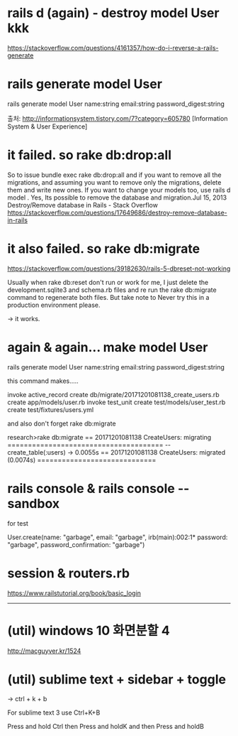# rails d (again) - destroy model User kkk

https://stackoverflow.com/questions/4161357/how-do-i-reverse-a-rails-generate

# rails generate model User 

rails generate model User name:string email:string password_digest:string

출처: http://informationsystem.tistory.com/7?category=605780 [Information System & User Experience]


# it failed. so rake db:drop:all

So to issue bundle exec rake db:drop:all and if you want to remove all the migrations, and assuming you want to remove only the migrations, delete them and write new ones. If you want to change your models too, use rails d model . Yes, Its possible to remove the database and migration.Jul 15, 2013
Destroy/Remove database in Rails - Stack Overflow
https://stackoverflow.com/questions/17649686/destroy-remove-database-in-rails

# it also failed. so rake db:migrate

https://stackoverflow.com/questions/39182630/rails-5-dbreset-not-working

Usually when rake db:reset don't run or work for me, I just delete the development.sqlite3 and schema.rb files and re run the rake db:migrate command to regenerate both files. But take note to Never try this in a production environment please.

-> it works.

# again & again... make model User

rails generate model User name:string email:string password_digest:string


this command makes.....


 invoke  active_record
      create    db/migrate/20171201081138_create_users.rb
      create    app/models/user.rb
      invoke    test_unit
      create      test/models/user_test.rb
      create      test/fixtures/users.yml


and also don't forget rake db:migrate

research>rake db:migrate
== 20171201081138 CreateUsers: migrating ======================================
-- create_table(:users)
   -> 0.0055s
== 20171201081138 CreateUsers: migrated (0.0074s) =============================




# rails console & rails console --sandbox

for test

User.create(name: "garbage", email: "garbage",
irb(main):002:1* password: "garbage", password_confirmation: "garbage")


# session & routers.rb

https://www.railstutorial.org/book/basic_login

-----------------------------------------------

# (util) windows 10 화면분할 4

http://macguyver.kr/1524

# (util) sublime text + sidebar + toggle

-> ctrl + k + b

For sublime text 3 use Ctrl+K+B

Press and hold Ctrl then Press and holdK and then Press and holdB